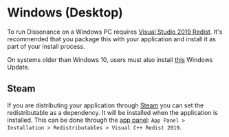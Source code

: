 # Windows (Desktop)

To run Dissonance on a Windows PC requires [Visual Studio 2019 Redist](https://visualstudio.microsoft.com/downloads/#microsoft-visual-c-redistributable-for-visual-studio-2019). It's recommended that you package this with your application and install it as part of your install process.

On systems older than Windows 10, users must also install [this](https://support.microsoft.com/en-us/topic/update-for-universal-c-runtime-in-windows-c0514201-7fe6-95a3-b0a5-287930f3560c) Windows Update.

## Steam

If you are distributing your application through [Steam](https://store.steampowered.com/) you can set the redistributable as a dependency. It will be installed when the application is installed. This can be done through the [app panel](partner.steamgames.com): `App Panel > Installation > Redistributables > Visual C++ Redist 2019`.
